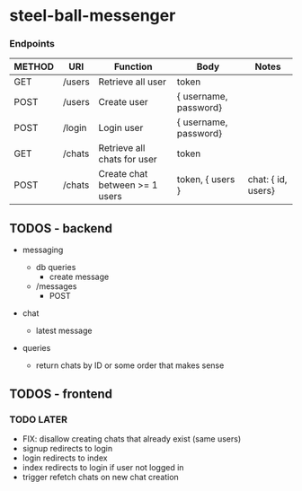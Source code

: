 # steel-ball-messenger

### Endpoints

| METHOD | URI    | Function                       | Body                  | Notes              |
| ------ | ------ | ------------------------------ | --------------------- | ------------------ |
| GET    | /users | Retrieve all user              | token                 |                    |
| POST   | /users | Create user                    | { username, password} |                    |
| POST   | /login | Login user                     | { username, password} |                    |
| GET    | /chats | Retrieve all chats for user    | token                 |                    |
| POST   | /chats | Create chat between >= 1 users | token, { users }      | chat: { id, users} |

## TODOS - backend

-   messaging

    -   db queries
        -   create message
    -   /messages
        -   POST

-   chat

    -   latest message

-   queries
    -   return chats by ID or some order that makes sense

## TODOS - frontend



### TODO LATER

-   FIX: disallow creating chats that already exist (same users)
-   signup redirects to login
-   login redirects to index
-   index redirects to login if user not logged in
-   trigger refetch chats on new chat creation